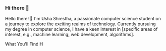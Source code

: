 ### Hi there 👋

Hello there! 👋 I'm Usha Shrestha, a passionate computer science student on a journey to explore the exciting realms of technology. Currently pursuing my degree in computer science, I have a keen interest in [specific areas of interest, e.g., machine learning, web development, algorithms].

What You'll Find H
